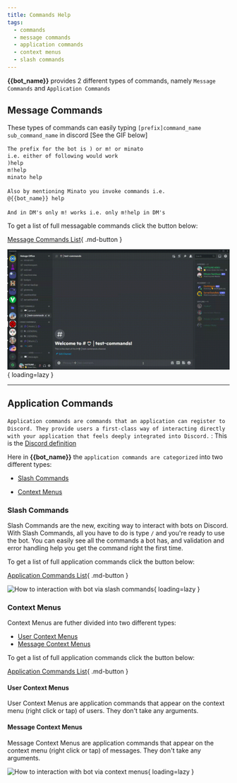 ```yaml
---
title: Commands Help
tags:
  - commands
  - message commands
  - application commands
  - context menus
  - slash commands
---
```


**{{bot_name}}** provides 2 different types of commands, namely `Message Commands` and `Application Commands`

## Message Commands
These types of commands can easily typing `[prefix]command_name sub_command_name` in discord [See the GIF below]

    The prefix for the bot is ) or m! or minato
    i.e. either of following would work
    )help
    m!help
    minato help
    
    Also by mentioning Minato you invoke commands i.e.
    @{{bot_name}} help

    And in DM's only m! works i.e. only m!help in DM's

To get a list of full messagable commands click the button below:

[Message Commands List](message_commands.md){ .md-button }

![How to interaction with bot via message commands](../assets/commands/message_commands.gif){ loading=lazy }

<hr/>

## Application Commands

```Application commands are commands that an application can register to Discord. They provide users a first-class way of interacting directly with your application that feels deeply integrated into Discord.``` : This is the [Discord definition](https://discord.com/developers/docs/interactions/application-commands#application-commands)

Here in **{{bot_name}}** the `application commands are categorized` into two different types:

- [Slash Commands](#slash-commands)

- [Context Menus](#context-menus)

### Slash Commands

Slash Commands are the new, exciting way to interact with bots on Discord. With Slash Commands, all you have to do is type `/` and you're ready to use the bot. You can easily see all the commands a bot has, and validation and error handling help you get the command right the first time.

To get a list of full application commands click the button below:

[Application Commands List](application_commands.md){ .md-button }

![How to interaction with bot via slash commands](../assets/commands/slash_commands.gif){ loading=lazy }

### Context Menus

Context Menus are futher divided into two different types:

- [User Context Menus](#user-context-menus)
- [Message Context Menus](#message-context-menus)

To get a list of full application commands click the button below:

[Application Commands List](application_commands.md){ .md-button }

#### User Context Menus
User Context Menus are application commands that appear on the context menu (right click or tap) of users. They don't take any arguments.

#### Message Context Menus
Message Context Menus are application commands that appear on the context menu (right click or tap) of messages. They don't take any arguments.

![How to interaction with bot via context menus](../assets/commands/context_menus.gif){ loading=lazy }
